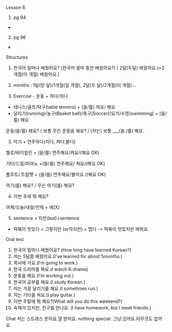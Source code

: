 Lesson 6

1. pg 94

-

2. pg 96

-

Structures

1. 한국어 얼마나 배웠어요? (한국어 얼마 동안 배웠어요?) / 2달(두달) 배웠어요.(=2개월(이 개월) 배웠어요.)

2. months : 1달(한 달)/1개월(일 개월), 2달(두 달)/2개월(이 개월)...

3. Exercise - 운동 + 하다/치다

- 테니스/골프/탁구(table tennins) + (을/를) 쳐요/ 해요
- 달리기(running)/농구(Basket ball)/축구(Soccer)/요가/수영(swimming) + (을/를) 해요

운동(을/를) 해요? / 보통 무슨 운동을 해요? / (저는) 보통 \_\_\_(을./를) 해요.

3. 악기 + 연주하다(치다, 켜다,불다)

첼로/바이얼린 + (을/를) 연주해요/켜요/(해요 OK)

기타/드럼/피아노 +(을/를) 연주해요/ 쳐요/(해요 OK)

풀루트/.트럼펫 + (을/를) 연주해요/불어요./(해요 OK)

악기(를) 해요? / 무슨 악기(를) 해요?

4. 이번 주에 뭐 해요?

어제/오늘/내일/언제 + 에(X)

5. sentence + 지만(but)+sentence

- 떡볶이 맛있다 + 그렇지만 (or하지만) + 맵다 -> 떡볶이 맛있지만 매워요.

Oral test

1. 한국어 얼마나 배웠어요? (How long have learned Korean?)
2. 저는 5달쯤 배웠어요.(I’ve learned for about 5months.)
3. 회사에 가요.(I’m going to work.)
4. 한국 드라마를 봐요.(I watch K-drama)
5. 운동을 해요.(I’m working out.)
6. 한국어 공부를 해요.(I study Korean.)
7. 저는 가끔 달리기를 해요.(I
   sometimes run.)
8. 저는 기타를 쳐요.(I play guitar.)
9. 이번 주말에 뭐 해요?(What will you do this weekend?)
10. 숙제가 있지만, 친구를 만나요. (I have homework, but I meet friends.)

Chat
저는 스트레스 받아요.열 받아요.
nothing special:
그냥 있어요.아무것도 없어요.
